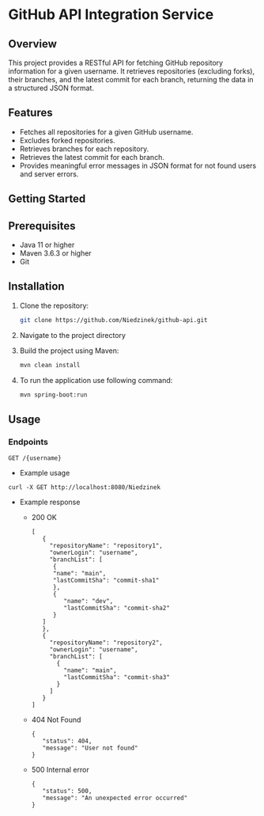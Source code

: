 # GitHub API Integration Service

## Overview

This project provides a RESTful API for fetching GitHub repository information for a given username. It retrieves repositories (excluding forks), their branches, and the latest commit for each branch, returning the data in a structured JSON format.

## Features

- Fetches all repositories for a given GitHub username.
- Excludes forked repositories.
- Retrieves branches for each repository.
- Retrieves the latest commit for each branch.
- Provides meaningful error messages in JSON format for not found users and server errors.

## Getting Started

## Prerequisites

- Java 11 or higher
- Maven 3.6.3 or higher
- Git

## Installation

1. Clone the repository:
   ```bash
   git clone https://github.com/Niedzinek/github-api.git
   ```

2. Navigate to the project directory

3. Build the project using Maven:
   ```bash
   mvn clean install
   ```

4. To run the application use following command:

   ```bash
   mvn spring-boot:run
   ```

## Usage

### Endpoints

```
GET /{username}
```

- Example usage

```
curl -X GET http://localhost:8080/Niedzinek
```

- Example response
   - 200 OK

     ```
     [
        {
          "repositoryName": "repository1",
          "ownerLogin": "username",
          "branchList": [
           {
           "name": "main",
           "lastCommitSha": "commit-sha1"
           },
           {
              "name": "dev",
              "lastCommitSha": "commit-sha2"
           }
        ]
        },
        {
          "repositoryName": "repository2",
          "ownerLogin": "username",
          "branchList": [
            {
              "name": "main",
              "lastCommitSha": "commit-sha3"
            }
          ]
        }
     ]
     ```
   - 404 Not Found
     
     ```
     {
        "status": 404,
        "message": "User not found"
     }
     ```
   - 500 Internal error

     ```
     {
        "status": 500,
        "message": "An unexpected error occurred"
     }
     ```

